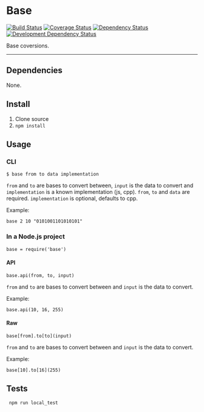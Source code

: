 # Base

[![Build Status](https://travis-ci.org/opensoars/base.svg)](https://travis-ci.org/opensoars/base)
[![Coverage Status](https://coveralls.io/repos/opensoars/base/badge.svg?branch=master)](https://coveralls.io/r/opensoars/base?branch=master)
[![Dependency Status](https://david-dm.org/opensoars/base.svg?style=flat)](https://david-dm.org/opensoars/base)
[![Development Dependency Status](https://david-dm.org/opensoars/base/dev-status.svg?style=flat)](https://david-dm.org/opensoars/base#info=devDependencies&view=table)


Base coversions.

---


## Dependencies
None.


## Install
1. Clone source
2. `npm install`


## Usage

### CLI
    $ base from to data implementation

`from` and `to` are bases to convert between, `input` is the data to convert and `implementation` is a known implementation (js, cpp). `from`, `to` and `data` are required. `implementation` is optional, defaults to cpp.

Example:

    base 2 10 "0101001101010101"

### In a Node.js project
    base = require('base')

#### API
    base.api(from, to, input)

`from` and `to` are bases to convert between and `input` is the data to convert.

Example:
    
    base.api(10, 16, 255)

#### Raw
    base[from].to[to](input)

`from` and `to` are bases to convert between and `input` is the data to convert.

Example:

    base[10].to[16](255)


## Tests
     npm run local_test
     